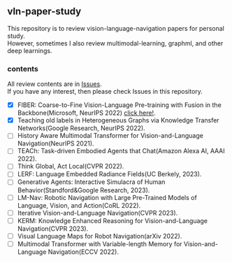 ## vln-paper-study
This repository is to review vision-language-navigation papers for personal study.  
However, sometimes I also review multimodal-learning, graphml, and other deep learnings. 

### contents
All review contents are in [Issues](https://github.com/blossominkyung/vln-paper-study/issues).  
If you have any interest, then please check Issues in this repository.

- [X] FIBER: Coarse-to-Fine Vision-Language Pre-training with Fusion in the Backbone(Microsoft, NeurIPS 2022) [click here!](https://github.com/blossominkyung/vln-paper-study/issues/3). 
- [X] Teaching old labels in Heterogeneous Graphs via Knowledge Transfer Networks(Google Research, NeurIPS 2022). 
- [ ] History Aware Multimodal Transformer for Vision-and-Language Navigation(NeurIPS 2021). 
- [ ] TEACh: Task-driven Embodied Agents that Chat(Amazon Alexa AI, AAAI 2022). 
- [ ] Think Global, Act Local(CVPR 2022). 
- [ ] LERF: Language Embedded Radiance Fields(UC Berkely, 2023). 
- [ ] Generative Agents: Interactive Simulacra of Human Behavior(Standford&Google Research, 2023). 
- [ ] LM-Nav: Robotic Navigation with Large Pre-Trained Models of Language, Vision, and Action(CoRL 2022). 
- [ ] Iterative Vision-and-Language Navigation(CVPR 2023). 
- [ ] KERM: Knowledge Enhanced Reasoning for Vision-and-Language Navigation(CVPR 2023). 
- [ ] Visual Language Maps for Robot Navigation(arXiv 2022). 
- [ ] Multimodal Transformer with Variable-length Memory for Vision-and-Language Navigation(ECCV 2022). 
